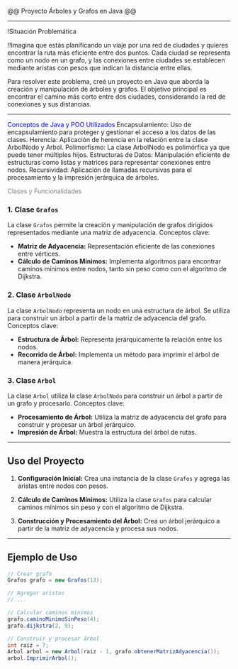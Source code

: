 @@ Proyecto Árboles y Grafos en Java @@

---

!Situación Problemática

!!Imagina que estás planificando un viaje por una red de ciudades y quieres encontrar la ruta más eficiente entre dos puntos. Cada ciudad se representa como un nodo en un grafo, y las conexiones entre ciudades se establecen mediante aristas con pesos que indican la distancia entre ellas.

Para resolver este problema, creé un proyecto en Java que aborda la creación y manipulación de árboles y grafos. El objetivo principal es encontrar el camino más corto entre dos ciudades, considerando la red de conexiones y sus distancias.

---
<span style="color: blue;">Conceptos de Java y POO Utilizados</span>
Encapsulamiento: Uso de encapsulamiento para proteger y gestionar el acceso a los datos de las clases.
Herencia: Aplicación de herencia en la relación entre la clase ArbolNodo y Arbol.
Polimorfismo: La clase ArbolNodo es polimórfica ya que puede tener múltiples hijos.
Estructuras de Datos: Manipulación eficiente de estructuras como listas y matrices para representar conexiones entre nodos.
Recursividad: Aplicación de llamadas recursivas para el procesamiento y la impresión jerárquica de árboles.

<span style="color: grey;">Clases y Funcionalidades</span>

### 1. Clase `Grafos`

La clase `Grafos` permite la creación y manipulación de grafos dirigidos representados mediante una matriz de adyacencia. Conceptos clave:

- **Matriz de Adyacencia:** Representación eficiente de las conexiones entre vértices.
- **Cálculo de Caminos Mínimos:** Implementa algoritmos para encontrar caminos mínimos entre nodos, tanto sin peso como con el algoritmo de Dijkstra.

### 2. Clase `ArbolNodo`

La clase `ArbolNodo` representa un nodo en una estructura de árbol. Se utiliza para construir un árbol a partir de la matriz de adyacencia del grafo. Conceptos clave:

- **Estructura de Árbol:** Representa jerárquicamente la relación entre los nodos.
- **Recorrido de Árbol:** Implementa un método para imprimir el árbol de manera jerárquica.

### 3. Clase `Arbol`

La clase `Arbol` utiliza la clase `ArbolNodo` para construir un árbol a partir de un grafo y procesarlo. Conceptos clave:

- **Procesamiento de Árbol:** Utiliza la matriz de adyacencia del grafo para construir y procesar un árbol jerárquico.
- **Impresión de Árbol:** Muestra la estructura del árbol de rutas.

---

## Uso del Proyecto

1. **Configuración Inicial:** Crea una instancia de la clase `Grafos` y agrega las aristas entre nodos con pesos.

2. **Cálculo de Caminos Mínimos:** Utiliza la clase `Grafos` para calcular caminos mínimos sin peso y con el algoritmo de Dijkstra.

3. **Construcción y Procesamiento del Árbol:** Crea un árbol jerárquico a partir de la matriz de adyacencia y procesa sus nodos.

---

## Ejemplo de Uso

```java
// Crear grafo
Grafos grafo = new Grafos(13);

// Agregar aristas
// ...

// Calcular caminos mínimos
grafo.caminoMinimoSinPeso(4);
grafo.dijkstra(2, 9);

// Construir y procesar árbol
int raiz = 7;
Arbol arbol = new Arbol(raiz - 1, grafo.obtenerMatrizAdyacencia());
arbol.ImprimirArbol();
